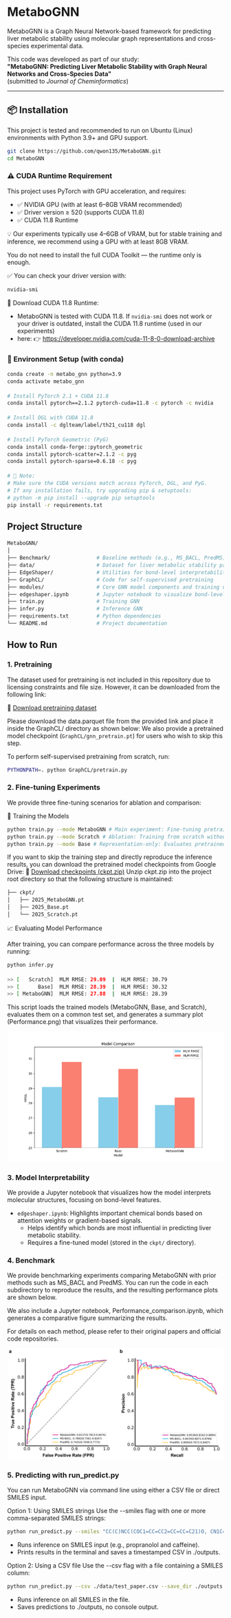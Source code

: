# MetaboGNN

MetaboGNN is a Graph Neural Network-based framework for predicting liver metabolic stability using molecular graph representations and cross-species experimental data.

This code was developed as part of our study:  
**"MetaboGNN: Predicting Liver Metabolic Stability with Graph Neural Networks and Cross-Species Data"**  
(submitted to *Journal of Cheminformatics*)

---

## 📦 Installation

This project is tested and recommended to run on Ubuntu (Linux) environments with Python 3.9+ and GPU support.

```bash
git clone https://github.com/qwon135/MetaboGNN.git
cd MetaboGNN
```
### ⚠️ CUDA Runtime Requirement

This project uses PyTorch with GPU acceleration, and requires:

- ✅ NVIDIA GPU (with at least 6–8GB VRAM recommended)
- ✅ Driver version ≥ 520 (supports CUDA 11.8)
- ✅ CUDA 11.8 Runtime

💡 Our experiments typically use 4–6GB of VRAM, but for stable training and inference, we recommend using a GPU with at least 8GB VRAM.

You do not need to install the full CUDA Toolkit — the runtime only is enough.

✅ You can check your driver version with:
```bash
nvidia-smi
```

🔗 Download CUDA 11.8 Runtime:
- MetaboGNN is tested with CUDA 11.8. If `nvidia-smi` does not work or your driver is outdated, install the CUDA 11.8 runtime (used in our experiments) 
- here: 👉 https://developer.nvidia.com/cuda-11-8-0-download-archive

### 🧪 Environment Setup (with conda)

```bash
conda create -n metabo_gnn python=3.9
conda activate metabo_gnn

# Install PyTorch 2.1 + CUDA 11.8
conda install pytorch==2.1.2 pytorch-cuda=11.8 -c pytorch -c nvidia

# Install DGL with CUDA 11.8
conda install -c dglteam/label/th21_cu118 dgl

# Install PyTorch Geometric (PyG)
conda install conda-forge::pytorch_geometric
conda install pytorch-scatter=2.1.2 -c pyg
conda install pytorch-sparse=0.6.18 -c pyg

# 📝 Note:
# Make sure the CUDA versions match across PyTorch, DGL, and PyG.
# If any installation fails, try upgrading pip & setuptools:
# python -m pip install --upgrade pip setuptools
pip install -r requirements.txt
```

## Project Structure

```bash
MetaboGNN/
│
├── Benchmark/               # Baseline methods (e.g., MS_BACL, PredMS) from previous studies for performance comparison
├── data/                    # Dataset for liver metabolic stability prediction 
├── EdgeShaper/              # Utilities for bond-level interpretability and visualization
├── GraphCL/                 # Code for self-supervised pretraining 
├── modules/                 # Core GNN model components and training utilities
├── edgeshaper.ipynb         # Jupyter notebook to visualize bond-level model interpretation
├── train.py                 # Training GNN
├── infer.py                 # Inference GNN
├── requirements.txt         # Python dependencies
└── README.md                # Project documentation

```

## How to Run
### 1. Pretraining

The dataset used for pretraining is not included in this repository due to licensing constraints and file size. However, it can be downloaded from the following link:

📁 [Download pretraining dataset](https://drive.google.com/drive/folders/1Vowev9pZtRBFOXA_zCN9YTLO9ECIKEV7?usp=sharing)

Please download the data.parquet file from the provided link and place it inside the GraphCL/ directory as shown below:
We also provide a pretrained model checkpoint (`GraphCL/gnn_pretrain.pt`) for users who wish to skip this step.

To perform self-supervised pretraining from scratch, run:

```bash
PYTHONPATH=. python GraphCL/pretrain.py
```

### 2. Fine-tuning Experiments

We provide three fine-tuning scenarios for ablation and comparison:

🚀 Training the Models

```bash
python train.py --mode MetaboGNN # Main experiment: Fine-tuning pretrained GNN on cross-species metabolic stability task
python train.py --mode Scratch # Ablation: Training from scratch without pretraining for comparison
python train.py --mode Base # Representation-only: Evaluates pretrained GNN without cross-species fine-tuning
```
If you want to skip the training step and directly reproduce the inference results, you can download the pretrained model checkpoints from Google Drive:
🔗 [Download checkpoints (ckpt.zip)](https://drive.google.com/drive/folders/1Vowev9pZtRBFOXA_zCN9YTLO9ECIKEV7?usp=sharing)
Unzip ckpt.zip into the project root directory so that the following structure is maintained:

```bash
├── ckpt/
│   ├── 2025_MetaboGNN.pt
│   ├── 2025_Base.pt
│   └── 2025_Scratch.pt
```

📈 Evaluating Model Performance

After training, you can compare performance across the three models by running:

```bash
python infer.py

>> [   Scratch]  MLM RMSE: 29.09  |  HLM RMSE: 30.79
>> [      Base]  MLM RMSE: 28.39  |  HLM RMSE: 30.32
>> [ MetaboGNN]  MLM RMSE: 27.88  |  HLM RMSE: 28.39
```
This script loads the trained models (MetaboGNN, Base, and Scratch), evaluates them on a common test set, and generates a summary plot (Performance.png) that visualizes their performance.

<img src="./Performance.png" alt="Model performance comparison" width="600"/>

### 3. Model Interpretability

We provide a Jupyter notebook that visualizes how the model interprets molecular structures, focusing on bond-level features.

- `edgeshaper.ipynb`: Highlights important chemical bonds based on attention weights or gradient-based signals.
  - Helps identify which bonds are most influential in predicting liver metabolic stability.
  - Requires a fine-tuned model (stored in the `ckpt/` directory).

### 4. Benchmark
We provide benchmarking experiments comparing MetaboGNN with prior methods such as MS_BACL and PredMS.
You can run the code in each subdirectory to reproduce the results, and the resulting performance plots are shown below.

We also include a Jupyter notebook, Performance_comparison.ipynb, which generates a comparative figure summarizing the results.

For details on each method, please refer to their original papers and official code repositories.

![Performance comparison](Benchmark/Performance_benchmark.png)


### 5. Predicting with run_predict.py
You can run MetaboGNN via command line using either a CSV file or direct SMILES input.

Option 1: Using SMILES strings
Use the --smiles flag with one or more comma-separated SMILES strings:

```bash
python run_predict.py --smiles "CC(C)NCC(COC1=CC=CC2=CC=CC=C21)O, CN1C=NC2=C1C(=O)N(C(=O)N2C)C" --save_dir ./outputs
```

  - Runs inference on SMILES input (e.g., propranolol and caffeine).
  - Prints results in the terminal and saves a timestamped CSV in ./outputs.

Option 2: Using a CSV file
Use the --csv flag with a file containing a SMILES column:

```bash
python run_predict.py --csv ./data/test_paper.csv --save_dir ./outputs
```

  - Runs inference on all SMILES in the file.
  - Saves predictions to ./outputs, no console output.

